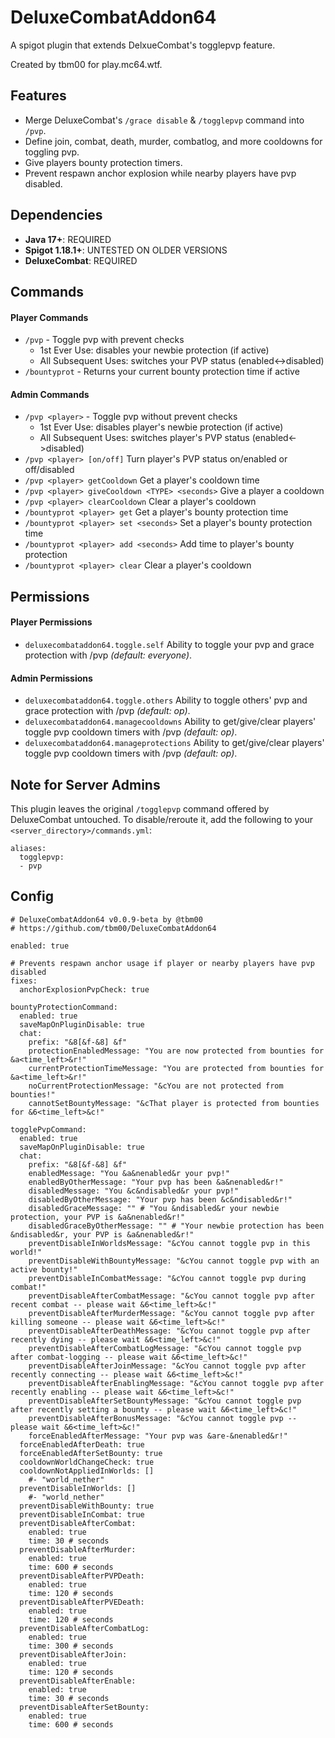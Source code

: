 # DeluxeCombatAddon64
A spigot plugin that extends DelxueCombat's togglepvp feature.

Created by tbm00 for play.mc64.wtf.

## Features
- Merge DeluxeCombat's `/grace disable` & `/togglepvp` command into `/pvp`.
- Define join, combat, death, murder, combatlog, and more cooldowns for toggling pvp.
- Give players bounty protection timers.
- Prevent respawn anchor explosion while nearby players have pvp disabled.

## Dependencies
- **Java 17+**: REQUIRED
- **Spigot 1.18.1+**: UNTESTED ON OLDER VERSIONS
- **DeluxeCombat**: REQUIRED

## Commands
#### Player Commands
- `/pvp` - Toggle pvp with prevent checks
    - 1st Ever Use: disables your newbie protection (if active)
    - All Subsequent Uses: switches your PVP status (enabled<->disabled)
- `/bountyprot` - Returns your current bounty protection time if active

#### Admin Commands
- `/pvp <player>` - Toggle pvp without prevent checks
    - 1st Ever Use: disables player's newbie protection (if active)
    - All Subsequent Uses: switches player's PVP status (enabled<->disabled)
- `/pvp <player> [on/off]` Turn player's PVP status on/enabled or off/disabled
- `/pvp <player> getCooldown` Get a player's cooldown time
- `/pvp <player> giveCooldown <TYPE> <seconds>` Give a player a cooldown
- `/pvp <player> clearCooldown` Clear a player's cooldown
- `/bountyprot <player> get` Get a player's bounty protection time
- `/bountyprot <player> set <seconds>` Set a player's bounty protection time
- `/bountyprot <player> add <seconds>` Add time to player's bounty protection
- `/bountyprot <player> clear` Clear a player's cooldown

## Permissions
#### Player Permissions
- `deluxecombataddon64.toggle.self` Ability to toggle your pvp and grace protection with /pvp *(default: everyone)*.

#### Admin Permissions
- `deluxecombataddon64.toggle.others` Ability to toggle others' pvp and grace protection with /pvp *(default: op)*.
- `deluxecombataddon64.managecooldowns` Ability to get/give/clear players' toggle pvp cooldown timers with /pvp *(default: op)*.
- `deluxecombataddon64.manageprotections` Ability to get/give/clear players' toggle pvp cooldown timers with /pvp *(default: op)*.

## Note for Server Admins
This plugin leaves the original `/togglepvp` command offered by DeluxeCombat untouched. To disable/reroute it, add the following to your `<server_directory>/commands.yml`: 
```
aliases:
  togglepvp:
  - pvp
```

## Config
```
# DeluxeCombatAddon64 v0.0.9-beta by @tbm00
# https://github.com/tbm00/DeluxeCombatAddon64

enabled: true

# Prevents respawn anchor usage if player or nearby players have pvp disabled
fixes:
  anchorExplosionPvpCheck: true

bountyProtectionCommand:
  enabled: true
  saveMapOnPluginDisable: true
  chat:
    prefix: "&8[&f-&8] &f"
    protectionEnabledMessage: "You are now protected from bounties for &a<time_left>&r!"
    currentProtectionTimeMessage: "You are protected from bounties for &a<time_left>&r!"
    noCurrentProtectionMessage: "&cYou are not protected from bounties!"
    cannotSetBountyMessage: "&cThat player is protected from bounties for &6<time_left>&c!"

togglePvpCommand:
  enabled: true
  saveMapOnPluginDisable: true
  chat:
    prefix: "&8[&f-&8] &f"
    enabledMessage: "You &a&nenabled&r your pvp!"
    enabledByOtherMessage: "Your pvp has been &a&nenabled&r!"
    disabledMessage: "You &c&ndisabled&r your pvp!"
    disabledByOtherMessage: "Your pvp has been &c&ndisabled&r!"
    disabledGraceMessage: "" # "You &ndisabled&r your newbie protection, your PVP is &a&nenabled&r!"
    disabledGraceByOtherMessage: "" # "Your newbie protection has been &ndisabled&r, your PVP is &a&nenabled&r!"
    preventDisableInWorldsMessage: "&cYou cannot toggle pvp in this world!"
    preventDisableWithBountyMessage: "&cYou cannot toggle pvp with an active bounty!"
    preventDisableInCombatMessage: "&cYou cannot toggle pvp during combat!"
    preventDisableAfterCombatMessage: "&cYou cannot toggle pvp after recent combat -- please wait &6<time_left>&c!"
    preventDisableAfterMurderMessage: "&cYou cannot toggle pvp after killing someone -- please wait &6<time_left>&c!"
    preventDisableAfterDeathMessage: "&cYou cannot toggle pvp after recently dying -- please wait &6<time_left>&c!"
    preventDisableAfterCombatLogMessage: "&cYou cannot toggle pvp after combat-logging -- please wait &6<time_left>&c!"
    preventDisableAfterJoinMessage: "&cYou cannot toggle pvp after recently connecting -- please wait &6<time_left>&c!"
    preventDisableAfterEnablingMessage: "&cYou cannot toggle pvp after recently enabling -- please wait &6<time_left>&c!"
    preventDisableAfterSetBountyMessage: "&cYou cannot toggle pvp after recently setting a bounty -- please wait &6<time_left>&c!"
    preventDisableAfterBonusMessage: "&cYou cannot toggle pvp -- please wait &6<time_left>&c!"
    forceEnabledAfterMessage: "Your pvp was &are-&nenabled&r!"
  forceEnabledAfterDeath: true
  forceEnabledAfterSetBounty: true
  cooldownWorldChangeCheck: true
  cooldownNotAppliedInWorlds: []
    #- "world_nether"
  preventDisableInWorlds: []
    #- "world_nether"
  preventDisableWithBounty: true
  preventDisableInCombat: true
  preventDisableAfterCombat:
    enabled: true
    time: 30 # seconds
  preventDisableAfterMurder:
    enabled: true
    time: 600 # seconds
  preventDisableAfterPVPDeath:
    enabled: true
    time: 120 # seconds
  preventDisableAfterPVEDeath:
    enabled: true
    time: 120 # seconds
  preventDisableAfterCombatLog:
    enabled: true
    time: 300 # seconds
  preventDisableAfterJoin:
    enabled: true
    time: 120 # seconds
  preventDisableAfterEnable:
    enabled: true
    time: 30 # seconds
  preventDisableAfterSetBounty:
    enabled: true
    time: 600 # seconds
```